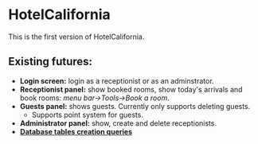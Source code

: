 # HotelCalifornia

This is the first version of HotelCalifornia.  
## Existing futures: 
- **Login screen:** login as a receptionist or as an adminstrator.
- **Receptionist panel:** show booked rooms, show today's arrivals and book rooms: *menu bar->Tools->Book a room*.
- **Guests panel:** shows guests. Currently only supports deleting guests.
   - Supports point system for guests.
- **Administrator panel:** show, create and delete receptionists.
- [**Database tables creation queries**](sql/)